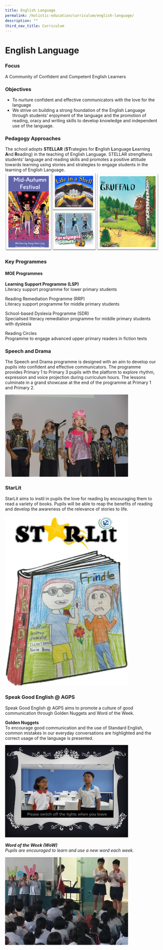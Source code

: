 ```yaml
---
title: English Language
permalink: /holistic-education/curriculum/english-language/
description: ""
third_nav_title: Curriculum
---
```

English Language
================
### Focus
A Community of Confident and Competent English Learners
### Objectives
*   To nurture confident and effective communicators with the love for the language
*   We strive on building a strong foundation of the English Language through students’ enjoyment of the language and the promotion of reading, oracy and writing skills to develop knowledge and independent use of the language. 

### Pedagogy Approaches
The school adopts **STELLAR** (**ST**rategies for **E**nglish **L**anguage **L**earning **A**nd **R**eading) in the teaching of English Language. STELLAR strengthens students’ language and reading skills and promotes a positive attitude towards learning using stories and strategies to engage students in the learning of English Language. 
![](/images/Curriculum/English/Stellar.jpg)
### Key Programmes
#### MOE Programmes
**Learning Support Programme (LSP)**<br>
Literacy support programme for lower primary students

Reading Remediation Programme (RRP)<br>
Literacy support programme for middle primary students

School-based Dyslexia Programme (SDR) <br>
Specialised literacy remediation programme for middle primary students with dyslexia

Reading Circles <br>
Programme to engage advanced upper primary readers in fiction texts

### Speech and Drama
The Speech and Drama programme is designed with an aim to develop our pupils into confident and effective communicators. The programme provides Primary 1 to Primary 3 pupils with the platform to explore rhythm, expression and voice projection during curriculum hours. The lessons culminate in a grand showcase at the end of the programme at Primary 1 and Primary 2.

<img style="width:80%" src="/images/Curriculum/English/English%20Speech%20and%20Drama.jpg">

### StarLit
StarLit aims to instil in pupils the love for reading by encouraging them to read a variety of books. Pupils will be able to reap the benefits of reading and develop the awareness of the relevance of stories to life.

<img style="width:80%" src="/images/Curriculum/English/English%20StarLit.png">

### Speak Good English @ AGPS
Speak Good English @ AGPS aims to promote a culture of good communication through Golden Nuggets and Word of the Week.

**Golden Nuggets**<br>
To encourage good communication and the use of Standard English, common mistakes in our everyday conversations are highlighted and the correct usage of the language is presented.

<img style="width:80%" src="/images/Curriculum/English/Speak%20Good%20English%201.jpg">

<br>

**_Word of the Week (WoW)_** <br>
_Pupils are encouraged to learn and use a new word each week._

<img style="width:80%" src="/images/Curriculum/English/Speak%20Good%20English%202.jpg">